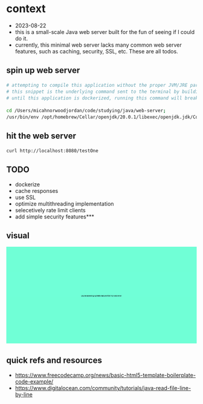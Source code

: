 # context

- 2023-08-22
- this is a small-scale Java web server built for the fun of seeing if I could do it.
- currently, this minimal web server lacks many common web server features, such as caching, security, SSL, etc. These are all todos.

## spin up web server

~~~bash
# attempting to compile this application without the proper JVM/JRE parameters will yield compilation errors
# this snippet is the underlying command sent to the terminal by building the application via VSCode
# until this application is dockerized, running this command will break on any other filesystem

cd /Users/micahnorwoodjordan/code/studying/java/web-server;
/usr/bin/env /opt/homebrew/Cellar/openjdk/20.0.1/libexec/openjdk.jdk/Contents/Home/bin/java --enable-preview -XX:+ShowCodeDetailsInExceptionMessages -cp /Users/micahnorwoodjordan/Library/Application\ Support/Code/User/workspaceStorage/2dcab1d7a6bc2def3c6ad2c21b5db376/redhat.java/jdt_ws/web-server_5e795fd0/bin src.App
~~~

## hit the web server

~~~bash
curl http://localhost:8080/testOne
~~~

## TODO

- dockerize
- cache responses
- use SSL
- optimize multithreading implementation
- selecetively rate limit clients
- add simple security features***

## visual

![Alt text](image.png)

## quick refs and resources

- <https://www.freecodecamp.org/news/basic-html5-template-boilerplate-code-example/>
- <https://www.digitalocean.com/community/tutorials/java-read-file-line-by-line>
